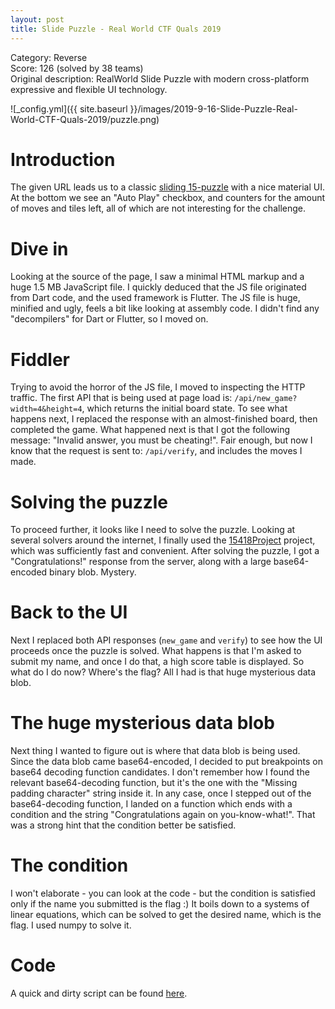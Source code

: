 ```yaml
---
layout: post
title: Slide Puzzle - Real World CTF Quals 2019
---
```


Category: Reverse  
Score: 126 (solved by 38 teams)  
Original description: RealWorld Slide Puzzle with modern cross-platform expressive and flexible UI technology.

![_config.yml]({{ site.baseurl }}/images/2019-9-16-Slide-Puzzle-Real-World-CTF-Quals-2019/puzzle.png)

# Introduction

The given URL leads us to a classic [sliding 15-puzzle](https://en.wikipedia.org/wiki/Sliding_puzzle) with a nice material UI. At the bottom we see an "Auto Play" checkbox, and counters for the amount of moves and tiles left, all of which are not interesting for the challenge.

# Dive in

Looking at the source of the page, I saw a minimal HTML markup and a huge 1.5 MB JavaScript file. I quickly deduced that the JS file originated from Dart code, and the used framework is Flutter. The JS file is huge, minified and ugly, feels a bit like looking at assembly code. I didn't find any "decompilers" for Dart or Flutter, so I moved on.

# Fiddler

Trying to avoid the horror of the JS file, I moved to inspecting the HTTP traffic. The first API that is being used at page load is: `/api/new_game?width=4&height=4`, which returns the initial board state. To see what happens next, I replaced the response with an almost-finished board, then completed the game. What happened next is that I got the following message: "Invalid answer, you must be cheating!". Fair enough, but now I know that the request is sent to: `/api/verify`, and includes the moves I made.

# Solving the puzzle

To proceed further, it looks like I need to solve the puzzle. Looking at several solvers around the internet, I finally used the [15418Project](https://github.com/GuptaAnna/15418Project) project, which was sufficiently fast and convenient. After solving the puzzle, I got a "Congratulations!" response from the server, along with a large base64-encoded binary blob. Mystery.

# Back to the UI

Next I replaced both API responses (`new_game` and `verify`) to see how the UI proceeds once the puzzle is solved. What happens is that I'm asked to submit my name, and once I do that, a high score table is displayed. So what do I do now? Where's the flag? All I had is that huge mysterious data blob.

# The huge mysterious data blob

Next thing I wanted to figure out is where that data blob is being used. Since the data blob came base64-encoded, I decided to put breakpoints on base64 decoding function candidates. I don't remember how I found the relevant base64-decoding function, but it's the one with the "Missing padding character" string inside it. In any case, once I stepped out of the base64-decoding function, I landed on a function which ends with a condition and the string "Congratulations again on you-know-what!". That was a strong hint that the condition better be satisfied.

# The condition

I won't elaborate - you can look at the code - but the condition is satisfied only if the name you submitted is the flag :) It boils down to a systems of linear equations, which can be solved to get the desired name, which is the flag. I used numpy to solve it.

# Code

A quick and dirty script can be found [here](https://github.com/m417z/CTFs/blob/master/2019%20Real%20World%20CTF%20Quals/Slide%20Puzzle/solver.py).